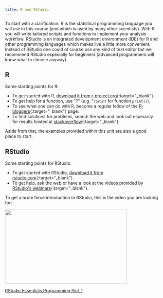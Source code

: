 ```yaml
---
title: R and RStudio
---
```


To start with a clarification: R is the statistical programming language you will use in this course (and which is used by many other scientists). 
With R you will write tailored scripts and functions to implement your analysis workflow. 
RStudio is an integrated development environment (IDE) for R and other programming languages which makes live a little more convenient. 
Instead of RStudio one could of course use any kind of text editor but we recommend RStudio especially for beginners (advanced programmers will know what to choose anyway).

## R
Some starting points for R:
  * To get started with R, [download it from r-project.org](https://www.r-project.org/){:target="_blank"}.
  * To get help for a function, use "?" (e.g. "`?print` for function `print()`).
  * To see what one can do with R, become a regular fellow of the [R-bloggers](https://www.r-bloggers.com/){:target="_blank"} page.
  * To find solutions for problems, search the web and look out especially for results hosted at [stackoverflow](https://stackoverflow.com){:target="_blank"}.
  
Aside from that, the examples provided within this unit are also a good place to start.
  
## RStudio
Some starting points for RStudio:
  * To get started with RStudio, [download it from rstudio.com](https://www.rstudio.com/){:target="_blank"}.
  * To get help, ask the web or have a look at the videos provided by [RStudio's webinars](https://resources.rstudio.com/webinars){:target="_blank"}.

To get a brute force introduction to RStudio, this is the video you are looking for:

<p><a href="https://resources.rstudio.com/wistia-rstudio-essentials-2/rstudioessentialsprogrammingpart1-2?wvideo=k8kz4e0p2v"><img src="https://embedwistia-a.akamaihd.net/deliveries/85f90f89c20cf329c8e6091508fe44c045e70167.jpg?image_play_button_size=2x&amp;image_crop_resized=960x585&amp;image_play_button=1&amp;image_play_button_color=4287c7e0" width="400" height="243.75" style="width: 400px; height: 243.75px;"></a></p><p><a href="https://resources.rstudio.com/wistia-rstudio-essentials-2/rstudioessentialsprogrammingpart1-2?wvideo=k8kz4e0p2v">RStudio Essentials Programming Part 1</a></p>

